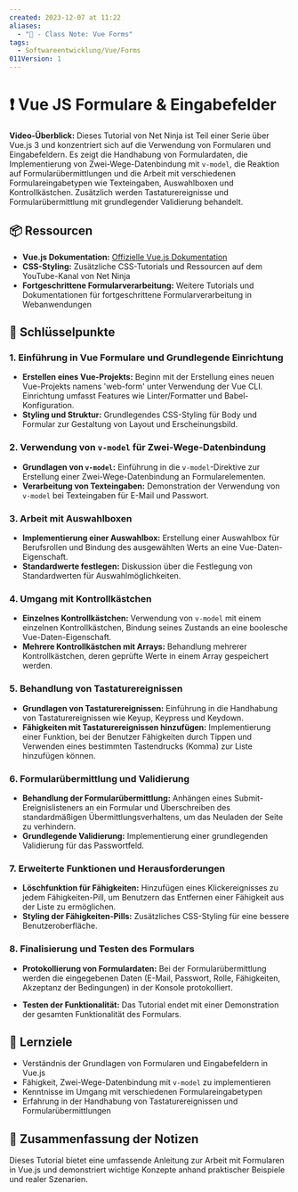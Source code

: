 ```yaml
---
created: 2023-12-07 at 11:22
aliases:
  - "📜 - Class Note: Vue Forms"
tags:
  - Softwareentwicklung/Vue/Forms
011Version: 1
---
```

# ❗ Vue JS Formulare & Eingabefelder

**Video-Überblick:**
Dieses Tutorial von Net Ninja ist Teil einer Serie über Vue.js 3 und konzentriert sich auf die Verwendung von Formularen und Eingabefeldern. Es zeigt die Handhabung von Formulardaten, die Implementierung von Zwei-Wege-Datenbindung mit `v-model`, die Reaktion auf Formularübermittlungen und die Arbeit mit verschiedenen Formulareingabetypen wie Texteingaben, Auswahlboxen und Kontrollkästchen. Zusätzlich werden Tastaturereignisse und Formularübermittlung mit grundlegender Validierung behandelt.

## 📦 Ressourcen
- **Vue.js Dokumentation:** [Offizielle Vue.js Dokumentation](https://v3.vuejs.org/)
- **CSS-Styling:** Zusätzliche CSS-Tutorials und Ressourcen auf dem YouTube-Kanal von Net Ninja
- **Fortgeschrittene Formularverarbeitung:** Weitere Tutorials und Dokumentationen für fortgeschrittene Formularverarbeitung in Webanwendungen

## 🔑 Schlüsselpunkte

### 1. Einführung in Vue Formulare und Grundlegende Einrichtung
- **Erstellen eines Vue-Projekts:** Beginn mit der Erstellung eines neuen Vue-Projekts namens 'web-form' unter Verwendung der Vue CLI. Einrichtung umfasst Features wie Linter/Formatter und Babel-Konfiguration.
- **Styling und Struktur:** Grundlegendes CSS-Styling für Body und Formular zur Gestaltung von Layout und Erscheinungsbild.

### 2. Verwendung von `v-model` für Zwei-Wege-Datenbindung
- **Grundlagen von `v-model`:** Einführung in die `v-model`-Direktive zur Erstellung einer Zwei-Wege-Datenbindung an Formularelementen.
- **Verarbeitung von Texteingaben:** Demonstration der Verwendung von `v-model` bei Texteingaben für E-Mail und Passwort.

### 3. Arbeit mit Auswahlboxen
- **Implementierung einer Auswahlbox:** Erstellung einer Auswahlbox für Berufsrollen und Bindung des ausgewählten Werts an eine Vue-Daten-Eigenschaft.
- **Standardwerte festlegen:** Diskussion über die Festlegung von Standardwerten für Auswahlmöglichkeiten.

### 4. Umgang mit Kontrollkästchen
- **Einzelnes Kontrollkästchen:** Verwendung von `v-model` mit einem einzelnen Kontrollkästchen, Bindung seines Zustands an eine boolesche Vue-Daten-Eigenschaft.
- **Mehrere Kontrollkästchen mit Arrays:** Behandlung mehrerer Kontrollkästchen, deren geprüfte Werte in einem Array gespeichert werden.

### 5. Behandlung von Tastaturereignissen
- **Grundlagen von Tastaturereignissen:** Einführung in die Handhabung von Tastaturereignissen wie Keyup, Keypress und Keydown.
- **Fähigkeiten mit Tastaturereignissen hinzufügen:** Implementierung einer Funktion, bei der Benutzer Fähigkeiten durch Tippen und Verwenden eines bestimmten Tastendrucks (Komma) zur Liste hinzufügen können.

### 6. Formularübermittlung und Validierung
- **Behandlung der Formularübermittlung:** Anhängen eines Submit-Ereignislisteners an ein Formular und Überschreiben des standardmäßigen Übermittlungsverhaltens, um das Neuladen der Seite zu verhindern.
- **Grundlegende Validierung:** Implementierung einer grundlegenden Validierung für das Passwortfeld.

### 7. Erweiterte Funktionen und Herausforderungen
- **Löschfunktion für Fähigkeiten:** Hinzufügen eines Klickereignisses zu jedem Fähigkeiten-Pill, um Benutzern das Entfernen einer Fähigkeit aus der Liste zu ermöglichen.
- **Styling der Fähigkeiten-Pills:** Zusätzliches CSS-Styling für eine bessere Benutzeroberfläche.

### 8. Finalisierung und Testen des Formulars
- **Protokollierung von Formulardaten:** Bei der Formularübermittlung werden die eingegebenen Daten (E-Mail, Passwort, Rolle, Fähigkeiten, Akzeptanz der Bedingungen) in der Konsole protokolliert.


- **Testen der Funktionalität:** Das Tutorial endet mit einer Demonstration der gesamten Funktionalität des Formulars.

## 💯 Lernziele
- Verständnis der Grundlagen von Formularen und Eingabefeldern in Vue.js
- Fähigkeit, Zwei-Wege-Datenbindung mit `v-model` zu implementieren
- Kenntnisse im Umgang mit verschiedenen Formulareingabetypen
- Erfahrung in der Handhabung von Tastaturereignissen und Formularübermittlungen

## 📃 Zusammenfassung der Notizen
Dieses Tutorial bietet eine umfassende Anleitung zur Arbeit mit Formularen in Vue.js und demonstriert wichtige Konzepte anhand praktischer Beispiele und realer Szenarien.